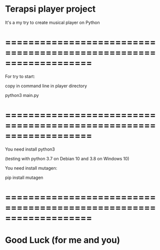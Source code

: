 # Terapsi player project

It's a my try to create musical player on Python

# ===================================================================

For try to start:

copy in command line in player directory

  python3 main.py
  
# ===================================================================

You need install python3

(testing with python 3.7 on Debian 10 and 3.8 on Windows 10)

You need install mutagen:

  pip install mutagen

# ===================================================================

# Good Luck (for me and you)

